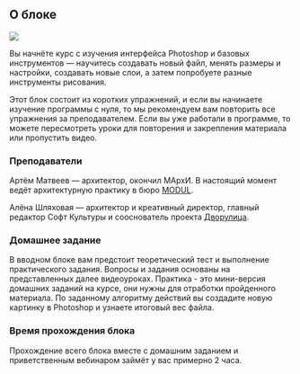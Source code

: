 ## О блоке

![](/img/PSH_81/1666612702_4-psh-shadows.gif)

Вы начнёте курс с изучения интерфейса Photoshop и базовых инструментов — научитесь создавать новый файл, менять размеры и настройки, создавать новые слои, а затем попробуете разные инструменты рисования.

Этот блок состоит из коротких упражнений, и если вы начинаете изучение программы с нуля, то мы рекомендуем вам повторить все упражнения за преподавателем. Если вы уже работали в программе, то можете пересмотреть уроки для повторения и закрепления материала или пропустить видео.

### Преподаватели

Артём Матвеев — архитектор, окончил МАрхИ. В настоящий момент ведёт архитектурную практику в бюро [MODUL](http://modul-ab.com/).

Алёна Шляховая — архитектор и креативный директор, главный редактор Софт Культуры и сооснователь проекта [Дворулица](http://dvorulitsa.moscow/).

### Домашнее задание

В вводном блоке вам предстоит теоретический тест и выполнение практического задания. Вопросы и задания основаны на представленных далее видеоуроках. Практика - это мини-версия домашних заданий на курсе, они нужны для отработки пройденного материала. По заданному алгоритму действий вы создадите новую картинку в Photoshop и узнаете итоговый вес файла.

### Время прохождения блока

Прохождение всего блока вместе с домашним заданием и приветственным вебинаром займёт у вас примерно 2 часа.

